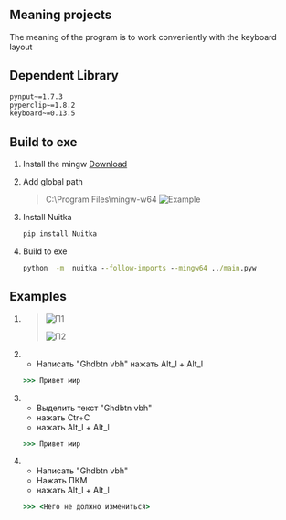 








## Meaning projects
The meaning of the program is to work conveniently with the keyboard layout


## Dependent Library
```cmd
pynput~=1.7.3
pyperclip~=1.8.2
keyboard~=0.13.5
```


## Build to exe

1. Install the mingw
    [Download](https://sourceforge.net/projects/mingw-w64/files/Toolchains%20targetting%20Win32/Personal%20Builds/mingw-builds/installer/mingw-w64-install.exe/download?use_mirror=netix&download=&failedmirror=deac-riga.dl.sourceforge.net)
2. Add global path
    >C:\Program Files\mingw-w64
    ![Example](https://i.imgur.com/I4YnBfv.png)   
    
3. Install Nuitka
    ```cmd
   pip install Nuitka
   ```
4. Build to exe
    ```cmd
    python  -m  nuitka --follow-imports --mingw64 ../main.pyw
   ```
   
   
 
## Examples

1.
    >![П1](https://i.imgur.com/gZNsziH.gif)
    >
    >![П2](https://i.imgur.com/4ngSiFV.gif)
2.
    - Написать "Ghdbtn vbh" нажать Alt_l + Alt_l 
    ```cmd
    >>> Привет мир
    ```
3.
    - Выделить текст "Ghdbtn vbh"
    - нажать Ctr+C 
    - нажать Alt_l + Alt_l 
    ```cmd
    >>> Привет мир
    ```
4.
    - Написать "Ghdbtn vbh" 
    - Нажать ПКМ
    - нажать Alt_l + Alt_l 
    ```cmd
    >>> <Него не должно измениться>
    ```






